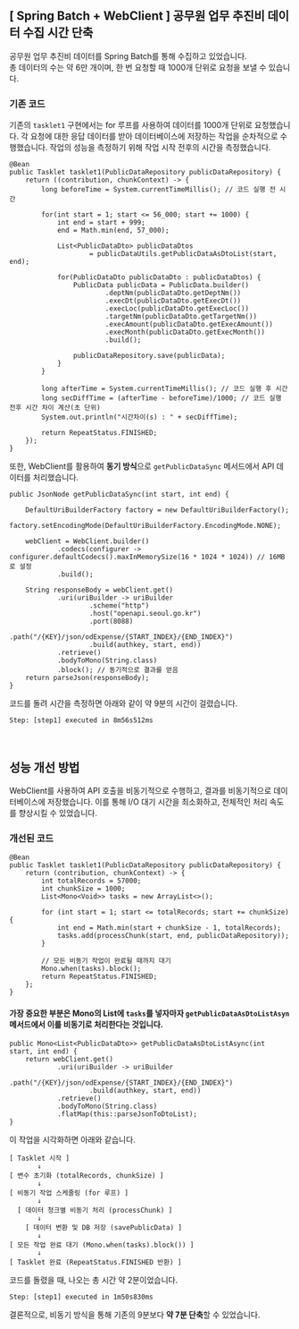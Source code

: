 ## [ Spring Batch + WebClient ] 공무원 업무 추진비 데이터 수집 시간 단축
공무원 업무 추진비 데이터를 Spring Batch를 통해 수집하고 있었습니다. <br>
총 데이터의 수는 약 6만 개이며, 한 번 요청할 때 1000개 단위로 요청을 보낼 수 있습니다.
<br>

### 기존 코드
기존의 `tasklet1` 구현에서는 for 루프를 사용하여 데이터를 1000개 단위로 요청했습니다. 각 요청에 대한 응답 데이터를 받아 데이터베이스에 저장하는 작업을 순차적으로 수행했습니다. 작업의 성능을 측정하기 위해 작업 시작 전후의 시간을 측정했습니다.

```
@Bean
public Tasklet tasklet1(PublicDataRepository publicDataRepository) {
    return ((contribution, chunkContext) -> {
        long beforeTime = System.currentTimeMillis(); // 코드 실행 전 시간

        for(int start = 1; start <= 56_000; start += 1000) {
            int end = start + 999;
            end = Math.min(end, 57_000);

            List<PublicDataDto> publicDataDtos
                    = publicDataUtils.getPublicDataAsDtoList(start, end);

            for(PublicDataDto publicDataDto : publicDataDtos) {
                PublicData publicData = PublicData.builder()
                        .deptNm(publicDataDto.getDeptNm())
                        .execDt(publicDataDto.getExecDt())
                        .execLoc(publicDataDto.getExecLoc())
                        .targetNm(publicDataDto.getTargetNm())
                        .execAmount(publicDataDto.getExecAmount())
                        .execMonth(publicDataDto.getExecMonth())
                        .build();

                publicDataRepository.save(publicData);
            }
        }

        long afterTime = System.currentTimeMillis(); // 코드 실행 후 시간
        long secDiffTime = (afterTime - beforeTime)/1000; // 코드 실행 전후 시간 차이 계산(초 단위)
        System.out.println("시간차이(s) : " + secDiffTime);

        return RepeatStatus.FINISHED;
    });
}
```

또한, WebClient를 활용하여 **동기 방식**으로 `getPublicDataSync` 메서드에서 API 데이터를 처리했습니다.

```
public JsonNode getPublicDataSync(int start, int end) {

    DefaultUriBuilderFactory factory = new DefaultUriBuilderFactory();
    factory.setEncodingMode(DefaultUriBuilderFactory.EncodingMode.NONE);

    webClient = WebClient.builder()
            .codecs(configurer -> configurer.defaultCodecs().maxInMemorySize(16 * 1024 * 1024)) // 16MB로 설정
            .build();

    String responseBody = webClient.get()
            .uri(uriBuilder -> uriBuilder
                    .scheme("http")
                    .host("openapi.seoul.go.kr")
                    .port(8088)
                    .path("/{KEY}/json/odExpense/{START_INDEX}/{END_INDEX}")
                    .build(authkey, start, end))
            .retrieve()
            .bodyToMono(String.class)
            .block(); // 동기적으로 결과를 얻음
    return parseJson(responseBody);
}
```

코드를 돌려 시간을 측정하면 아래와 같이 약 9분의 시간이 걸렸습니다.

```
Step: [step1] executed in 8m56s512ms
```

<br>

## 성능 개선 방법
WebClient를 사용하여 API 호출을 비동기적으로 수행하고, 결과를 비동기적으로 데이터베이스에 저장했습니다. 이를 통해 I/O 대기 시간을 최소화하고, 전체적인 처리 속도를 향상시킬 수 있었습니다.

### 개선된 코드

```
@Bean
public Tasklet tasklet1(PublicDataRepository publicDataRepository) {
    return (contribution, chunkContext) -> {
        int totalRecords = 57000;
        int chunkSize = 1000;
        List<Mono<Void>> tasks = new ArrayList<>();

        for (int start = 1; start <= totalRecords; start += chunkSize) {
            int end = Math.min(start + chunkSize - 1, totalRecords);
            tasks.add(processChunk(start, end, publicDataRepository));
        }

        // 모든 비동기 작업이 완료될 때까지 대기
        Mono.when(tasks).block();
        return RepeatStatus.FINISHED;
    };
}
```

#### 가장 중요한 부분은 Mono<Void>의 List에 `tasks`를 넣자마자 `getPublicDataAsDtoListAsyn` 메서드에서 이를 비동기로 처리한다는 것입니다.

```
public Mono<List<PublicDataDto>> getPublicDataAsDtoListAsync(int start, int end) {
    return webClient.get()
            .uri(uriBuilder -> uriBuilder
                    .path("/{KEY}/json/odExpense/{START_INDEX}/{END_INDEX}")
                    .build(authkey, start, end))
            .retrieve()
            .bodyToMono(String.class)
            .flatMap(this::parseJsonToDtoList);
}
```

이 작업을 시각화하면 아래와 같습니다.

```
[ Tasklet 시작 ]
       ↓
[ 변수 초기화 (totalRecords, chunkSize) ]
       ↓
[ 비동기 작업 스케줄링 (for 루프) ]
       ↓
  [ 데이터 청크별 비동기 처리 (processChunk) ]
       ↓
    [ 데이터 변환 및 DB 저장 (savePublicData) ]
       ↓
[ 모든 작업 완료 대기 (Mono.when(tasks).block()) ]
       ↓
[ Tasklet 완료 (RepeatStatus.FINISHED 반환) ]
```

코드를 돌렸을 때, 나오는 총 시간 약 2분이었습니다.

```
Step: [step1] executed in 1m50s830ms
```

결론적으로, 비동기 방식을 통해 기존의 9분보다 **약 7분 단축**할 수 있었습니다.
